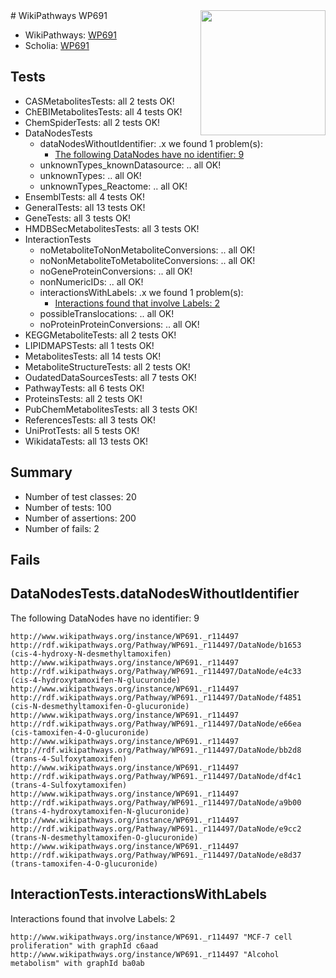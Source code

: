 <img style="float: right; width: 200px" src="https://upload.wikimedia.org/wikipedia/commons/thumb/8/83/Wplogo_with_text_500.png/640px-Wplogo_with_text_500.png" />
# WikiPathways WP691

* WikiPathways: [WP691](https://new.wikipathways.org/pathways/WP691)
* Scholia: [WP691](https://scholia.toolforge.org/wikipathways/WP691)
## Tests
* CASMetabolitesTests: all 2 tests OK!
* ChEBIMetabolitesTests: all 4 tests OK!
* ChemSpiderTests: all 2 tests OK!
* DataNodesTests
    * dataNodesWithoutIdentifier: .x we found 1 problem(s):
        * [The following DataNodes have no identifier: 9](#d2d32fa8)
    * unknownTypes_knownDatasource: .. all OK!
    * unknownTypes: .. all OK!
    * unknownTypes_Reactome: .. all OK!
* EnsemblTests: all 4 tests OK!
* GeneralTests: all 13 tests OK!
* GeneTests: all 3 tests OK!
* HMDBSecMetabolitesTests: all 3 tests OK!
* InteractionTests
    * noMetaboliteToNonMetaboliteConversions: .. all OK!
    * noNonMetaboliteToMetaboliteConversions: .. all OK!
    * noGeneProteinConversions: .. all OK!
    * nonNumericIDs: .. all OK!
    * interactionsWithLabels: .x we found 1 problem(s):
        * [Interactions found that involve Labels: 2](#630d2679)
    * possibleTranslocations: .. all OK!
    * noProteinProteinConversions: .. all OK!
* KEGGMetaboliteTests: all 2 tests OK!
* LIPIDMAPSTests: all 1 tests OK!
* MetabolitesTests: all 14 tests OK!
* MetaboliteStructureTests: all 2 tests OK!
* OudatedDataSourcesTests: all 7 tests OK!
* PathwayTests: all 6 tests OK!
* ProteinsTests: all 2 tests OK!
* PubChemMetabolitesTests: all 3 tests OK!
* ReferencesTests: all 3 tests OK!
* UniProtTests: all 5 tests OK!
* WikidataTests: all 13 tests OK!


## Summary

* Number of test classes: 20
* Number of tests: 100
* Number of assertions: 200
* Number of fails: 2

## Fails

<a name="d2d32fa8" />

## DataNodesTests.dataNodesWithoutIdentifier

The following DataNodes have no identifier: 9
```
http://www.wikipathways.org/instance/WP691._r114497 http://rdf.wikipathways.org/Pathway/WP691._r114497/DataNode/b1653 (cis-4-hydroxy-N-desmethyltamoxifen)
http://www.wikipathways.org/instance/WP691._r114497 http://rdf.wikipathways.org/Pathway/WP691._r114497/DataNode/e4c33 (cis-4-hydroxytamoxifen-N-glucuronide)
http://www.wikipathways.org/instance/WP691._r114497 http://rdf.wikipathways.org/Pathway/WP691._r114497/DataNode/f4851 (cis-N-desmethyltamoxifen-O-glucuronide)
http://www.wikipathways.org/instance/WP691._r114497 http://rdf.wikipathways.org/Pathway/WP691._r114497/DataNode/e66ea (cis-tamoxifen-4-O-glucuronide)
http://www.wikipathways.org/instance/WP691._r114497 http://rdf.wikipathways.org/Pathway/WP691._r114497/DataNode/bb2d8 (trans-4-Sulfoxytamoxifen)
http://www.wikipathways.org/instance/WP691._r114497 http://rdf.wikipathways.org/Pathway/WP691._r114497/DataNode/df4c1 (trans-4-Sulfoxytamoxifen)
http://www.wikipathways.org/instance/WP691._r114497 http://rdf.wikipathways.org/Pathway/WP691._r114497/DataNode/a9b00 (trans-4-hydroxytamoxifen-N-glucuronide)
http://www.wikipathways.org/instance/WP691._r114497 http://rdf.wikipathways.org/Pathway/WP691._r114497/DataNode/e9cc2 (trans-N-desmethyltamoxifen-O-glucuronide)
http://www.wikipathways.org/instance/WP691._r114497 http://rdf.wikipathways.org/Pathway/WP691._r114497/DataNode/e8d37 (trans-tamoxifen-4-O-glucuronide)
```

<a name="630d2679" />

## InteractionTests.interactionsWithLabels

Interactions found that involve Labels: 2
```
http://www.wikipathways.org/instance/WP691._r114497 "MCF-7 cell proliferation" with graphId c6aad
http://www.wikipathways.org/instance/WP691._r114497 "Alcohol metabolism" with graphId ba0ab
```

